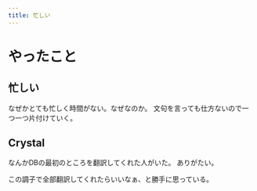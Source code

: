 ```yaml
---
title: 忙しい
---
```


# やったこと

## 忙しい

なぜかとても忙しく時間がない。なぜなのか。
文句を言っても仕方ないので一つ一つ片付けていく。

## Crystal

なんかDBの最初のところを翻訳してくれた人がいた。
ありがたい。

この調子で全部翻訳してくれたらいいなぁ、と勝手に思っている。
